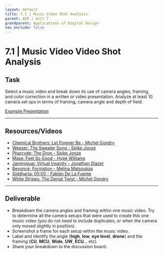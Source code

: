 ```yaml
---
layout: default
title: 7.1 | Music Video Shot Analysis
parent: ADD | Unit 7
grandparent: Applications of Digital Design
nav_exclude: false
---
```

# 7.1 | Music Video Video Shot Analysis

## Task

Select a music video and break down its use of camera angles, framing, and color correction in a written or video presentation. Analyze at least 10 camera set ups in terms of framing, camera angle and depth of field.

[Example Presentation](https://docs.google.com/presentation/d/15RbIxBPf6fm-22NFnOrHq_sZqCf1-KF36nkSMV2cr2w/edit?usp=sharing)

---

## Resources/Videos

* [Chemical Brothers: Let Forever Be - Michel Gondry](https://www.youtube.com/watch?v=s5FyfQDO5g0)
* [Weezer: The Sweater Song - Spike Jonze](https://www.youtube.com/watch?v=LHQqqM5sr7g)
* [Pharcyde: The Drop - Spike Jonze](https://www.youtube.com/watch?v=wqVsfGQ_1SU)
* [Mase: Feel So Good - Hype Williams](https://www.youtube.com/watch?v=rIvEiTrq9kk)
* [Jamiroquai: Virtual Insanity - Jonathan Glazer](https://www.youtube.com/watch?v=4JkIs37a2JE)
* [Beyoncé: Formation - Melina Matsoukas](https://www.youtube.com/watch?v=z5rRZdiu1UE)
* [Siddharta: 00:00 - Fabián De La Fuente](https://www.youtube.com/watch?v=eJwXivMnxcY)
* [White Stripes: The Denial Twist - Michel Gondry](https://www.youtube.com/watch?v=y6LuwU3LPLE)

---

## Deliverable

* Breakdown the camera angles and framing within one music video. Try to determine all the camera setups that were used to create this one music video (you do not need to include duplicates, or when the camera only moved slightly in position).
* Screenshot a frame for each setup within the music video.
* Label and identify the angle (**high**, **low**, **eye level**, **drone**) and the framing (**CU**, **MCU**, **Wide**, **UW**, **ECU**... etc).
* Share your breakdown to the discussion board.